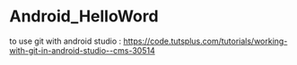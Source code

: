 # Android_HelloWord

to use git with android studio :
https://code.tutsplus.com/tutorials/working-with-git-in-android-studio--cms-30514

